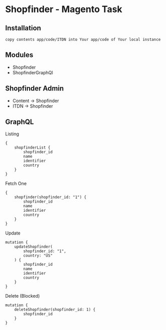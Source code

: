 Shopfinder - Magento Task
=============

Installation
-------------
    copy contents app/code/ITDN into Your app/code of Your local instance

Modules
-------------
- Shopfinder
- ShopfinderGraphQl

Shopfinder Admin
-------------
 - Content -> Shopfinder
 - ITDN -> Shopfinder

GraphQL
-------------

Listing

    {
        shopfinderList {
            shopfinder_id
            name
            identifier
            country
        }
    }

Fetch One

    {
        shopfinder(shopfinder_id: "1") {
            shopfinder_id
            name
            identifier
            country
        }
    }

Update

    mutation {
        updateShopfinder(
            shopfinder_id: "1",
            country: "US"
        ) {
            shopfinder_id
            name
            identifier
            country
        }
    }

Delete (Blocked)

    mutation {
        deleteShopfinder(shopfinder_id: 1) {
            shopfinder_id
        }
    }